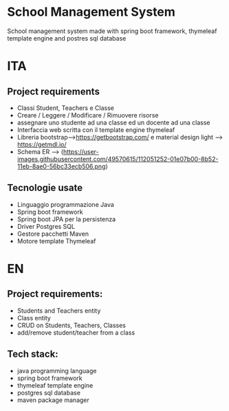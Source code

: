 # School Management System
School management system made with spring boot framework, thymeleaf template engine and postres sql database
# ITA
## Project requirements
  - Classi Student, Teachers e Classe
  - Creare / Leggere / Modificare / Rimuovere risorse
  - assegnare uno studente ad una classe ed un docente ad una classe
  - Interfaccia web scritta con il template engine thymeleaf
  - Libreria bootstrap-->https://getbootstrap.com/
 e material design light --> https://getmdl.io/
  - Schema ER --> (https://user-images.githubusercontent.com/49570615/112051252-01e07b00-8b52-11eb-8ae0-56bc33ecb506.png)

## Tecnologie usate
  - Linguaggio programmazione Java
  - Spring boot framework
  - Spring boot JPA per la persistenza
  - Driver Postgres SQL
  - Gestore pacchetti Maven
  - Motore template Thymeleaf

# EN
## Project requirements:
  - Students and Teachers entity
  - Class entity
  - CRUD on Students, Teachers, Classes
  - add/remove student/teacher from a class
  
## Tech stack:
  - java programming language
  -  spring boot framework
  -  thymeleaf template engine
  -  postgres sql database
  -  maven package manager
